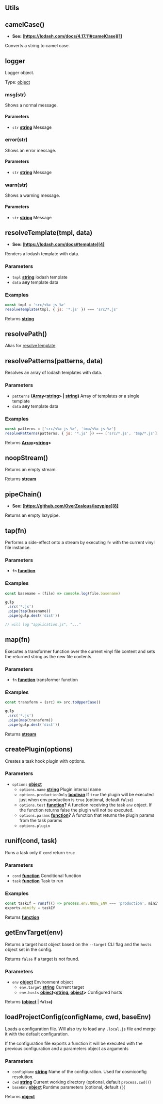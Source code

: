 <!-- Generated by documentation.js. Update this documentation by updating the source code. -->

## Utils

## camelCase()

-   **See: [https://lodash.com/docs/4.17.11#camelCase][1]**

Converts a string to camel case.

## logger

Logger object.

Type: [object][2]

### msg(str)

Shows a normal message.

#### Parameters

-   `str` **[string][3]** Message

### error(str)

Shows an error message.

#### Parameters

-   `str` **[string][3]** Message

### warn(str)

Shows a warning message.

#### Parameters

-   `str` **[string][3]** Message

## resolveTemplate(tmpl, data)

-   **See: [https://lodash.com/docs#template][4]**

Renders a lodash template with data.

### Parameters

-   `tmpl` **[string][3]** lodash template
-   `data` **any** template data

### Examples

```javascript
const tmpl = 'src/<%= js %>'
resolveTemplate(tmpl, { js: '*.js' }) === 'src/*.js'
```

Returns **[string][3]** 

## resolvePath()

Alias for [resolveTemplate][5].

## resolvePatterns(patterns, data)

Resolves an array of lodash templates with data.

### Parameters

-   `patterns` **([Array][6]&lt;[string][3]> | [string][3])** Array of templates or a single template
-   `data` **any** template data

### Examples

```javascript
const patterns = ['src/<%= js %>', 'tmp/<%= js %>']
resolvePatterns(patterns, { js: '*.js' }) === ['src/*.js', 'tmp/*.js']
```

Returns **[Array][6]&lt;[string][3]>** 

## noopStream()

Returns an empty stream.

Returns **[stream][7]** 

## pipeChain()

-   **See: [https://github.com/OverZealous/lazypipe][8]**

Returns an empty lazypipe.

## tap(fn)

Performs a side-effect onto a stream by executing `fn` with the current vinyl file instance.

### Parameters

-   `fn` **[function][9]** 

### Examples

```javascript
const basename = (file) => console.log(file.basename)

gulp
 .src('*.js')
 .pipe(tap(basename))
 .pipe(gulp.dest('dist'))

// will log "application.js", "..."
```

## map(fn)

Executes a transformer function over the current vinyl file content
and sets the returned string as the new file contents.

### Parameters

-   `fn` **[function][9]** transformer function

### Examples

```javascript
const transform = (src) => src.toUpperCase()

gulp
 .src('*.js')
 .pipe(map(transform))
 .pipe(gulp.dest('dist'))
```

Returns **[stream][7]** 

## createPlugin(options)

Creates a task hook plugin with options.

### Parameters

-   `options` **[object][2]** 
    -   `options.name` **[string][3]** Plugin internal name
    -   `options.productionOnly` **[boolean][10]** If `true` the plugin will be executed just when env.production is `true` (optional, default `false`)
    -   `options.test` **[function][9]?** A function receiving the task `env` object. If the function returns false the plugin will not be executed.
    -   `options.params` **[function][9]?** A function that returns the plugin params from the task params
    -   `options.plugin`  

## runif(cond, task)

Runs a task only if `cond` return `true`

### Parameters

-   `cond` **[function][9]** Conditional function
-   `task` **[function][9]** Task to run

### Examples

```javascript
const taskIf = runIf(() => process.env.NODE_ENV === 'production', minify)
exports.minify = taskIf
```

Returns **[function][9]** 

## getEnvTarget(env)

Returns a target host object based on the `--target` CLI flag and the `hosts` object set in the config.

Returns `false` if a target is not found.

### Parameters

-   `env` **[object][2]** Environment object
    -   `env.target` **[string][3]** Current target
    -   `env.hosts` **[object][2]&lt;[string][3], [object][2]>** Configured hosts

Returns **([object][2] \| `false`)** 

## loadProjectConfig(configName, cwd, baseEnv)

Loads a configuration file. Will also try to load any `.local.js` file
and merge it with the default configuration.

If the configuration file exports a function it will be executed with the
previous configuration and a parameters object as arguments

### Parameters

-   `configName` **[string][3]** Name of the configuration. Used for cosmiconfig resolution.
-   `cwd` **[string][3]** Current working directory (optional, default `process.cwd()`)
-   `baseEnv` **[object][2]** Runtime parameters (optional, default `{}`)

Returns **[object][2]** 

[1]: https://lodash.com/docs/4.17.11#camelCase

[2]: https://developer.mozilla.org/docs/Web/JavaScript/Reference/Global_Objects/Object

[3]: https://developer.mozilla.org/docs/Web/JavaScript/Reference/Global_Objects/String

[4]: https://lodash.com/docs#template

[5]: #resolvetemplate

[6]: https://developer.mozilla.org/docs/Web/JavaScript/Reference/Global_Objects/Array

[7]: https://nodejs.org/api/stream.html

[8]: https://github.com/OverZealous/lazypipe

[9]: https://developer.mozilla.org/docs/Web/JavaScript/Reference/Statements/function

[10]: https://developer.mozilla.org/docs/Web/JavaScript/Reference/Global_Objects/Boolean
